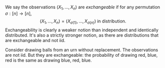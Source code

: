 We say the observations $(X_1,\dots,X_n)$ are _exchangeable_ if for any permutation $\sigma:[n]\to[n]$, $$(X_1,\dots,X_n) = (X_{\sigma(1)},\dots,X_{\sigma(n)})\text{ in distribution.}$$Exchangeability is clearly a weaker notion than independent and identically distributed. It's also a strictly stronger notion, as there are distributions that are exchangeable and not iid. 

Consider drawing balls from an urn without replacement. The observations are not iid. But they are exchangeable: the probability of drawing red, blue, red is the same as drawing blue, red, blue. 
